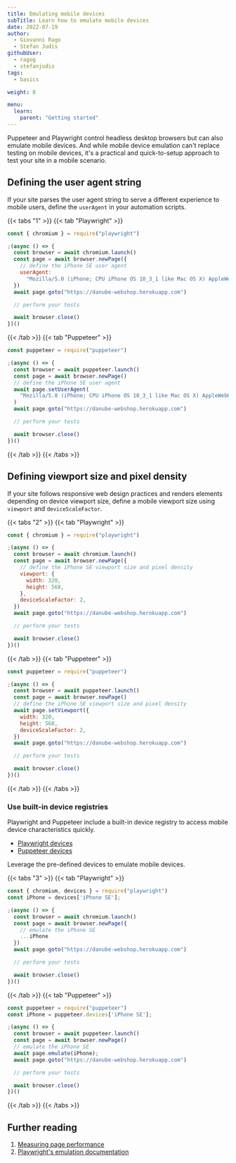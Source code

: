 ```yaml
---
title: Emulating mobile devices
subTitle: Learn how to emulate mobile devices
date: 2022-07-19
author:
  - Giovanni Rago
  - Stefan Judis
githubUser:
  - ragog
  - stefanjudis
tags:
  - basics

weight: 8

menu:
  learn:
    parent: "Getting started"
---
```


Puppeteer and Playwright control headless desktop browsers but can also emulate mobile devices. And while mobile device emulation can't replace testing on mobile devices, it's a practical and quick-to-setup approach to test your site in a mobile scenario.

## Defining the user agent string

If your site parses the user agent string to serve a different experience to mobile users, define the `userAgent` in your automation scripts.

{{< tabs "1" >}}
{{< tab "Playwright" >}}
```js
const { chromium } = require("playwright")

;(async () => {
  const browser = await chromium.launch()
  const page = await browser.newPage({
    // define the iPhone SE user agent
    userAgent:
      "Mozilla/5.0 (iPhone; CPU iPhone OS 10_3_1 like Mac OS X) AppleWebKit/603.1.30 (KHTML, like Gecko) Version/16.0 Mobile/14E304 Safari/602.1",
  })
  await page.goto("https://danube-webshop.herokuapp.com")

  // perform your tests

  await browser.close()
})()
```
{{< /tab >}}
{{< tab "Puppeteer" >}}
```js
const puppeteer = require("puppeteer")

;(async () => {
  const browser = await puppeteer.launch()
  const page = await browser.newPage()
  // define the iPhone SE user agent
  await page.setUserAgent(
    "Mozilla/5.0 (iPhone; CPU iPhone OS 10_3_1 like Mac OS X) AppleWebKit/603.1.30 (KHTML, like Gecko) Version/16.0 Mobile/14E304 Safari/602.1"
  )
  await page.goto("https://danube-webshop.herokuapp.com")

  // perform your tests

  await browser.close()
})()
```
{{< /tab >}}
{{< /tabs >}}

## Defining viewport size and pixel density

If your site follows responsive web design practices and renders elements depending on device viewport size, define a mobile viewport size using `viewport` and `deviceScaleFactor`.

{{< tabs "2" >}}
{{< tab "Playwright" >}}
```js
const { chromium } = require("playwright")

;(async () => {
  const browser = await chromium.launch()
  const page = await browser.newPage({
    // define the iPhone SE viewport size and pixel density
    viewport: {
      width: 320,
      height: 568,
    },
    deviceScaleFactor: 2,
  })
  await page.goto("https://danube-webshop.herokuapp.com")

  // perform your tests

  await browser.close()
})()
```
{{< /tab >}}
{{< tab "Puppeteer" >}}
```js
const puppeteer = require("puppeteer")

;(async () => {
  const browser = await puppeteer.launch()
  const page = await browser.newPage()
  // define the iPhone SE viewport size and pixel density
  await page.setViewport({
    width: 320,
    height: 568,
    deviceScaleFactor: 2,
  })
  await page.goto("https://danube-webshop.herokuapp.com")

  // perform your tests

  await browser.close()
})()
```
{{< /tab >}}
{{< /tabs >}}

### Use built-in device registries

Playwright and Puppeteer include a built-in device registry to access mobile device characteristics quickly.

- [Playwright devices](https://playwright.dev/docs/emulation#devices)
- [Puppeteer devices](https://pptr.dev/api/puppeteer.devices)

Leverage the pre-defined devices to emulate mobile devices.

{{< tabs "3" >}}
{{< tab "Playwright" >}}
```js
const { chromium, devices } = require("playwright")
const iPhone = devices['iPhone SE'];

;(async () => {
  const browser = await chromium.launch()
  const page = await browser.newPage({
    // emulate the iPhone SE
    ...iPhone
  })
  await page.goto("https://danube-webshop.herokuapp.com")

  // perform your tests

  await browser.close()
})()
```
{{< /tab >}}
{{< tab "Puppeteer" >}}
```js
const puppeteer = require("puppeteer")
const iPhone = puppeteer.devices['iPhone SE'];

;(async () => {
  const browser = await puppeteer.launch()
  const page = await browser.newPage()
  // emulate the iPhone SE
  await page.emulate(iPhone);
  await page.goto("https://danube-webshop.herokuapp.com")

  // perform your tests

  await browser.close()
})()
```
{{< /tab >}}
{{< /tabs >}}

## Further reading

1. [Measuring page performance](/learn/headless/basics-performance/)
2. [Playwright's emulation documentation](https://playwright.dev/docs/emulation)
